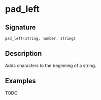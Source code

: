 # pad_left

## Signature

`pad_left(string, number, string)`

## Description

Adds characters to the beginning of a string.

## Examples

TODO
